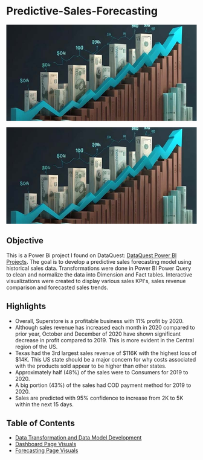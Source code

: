 # Predictive-Sales-Forecasting

![Sales Profit Trend Chart](https://github.com/danvuk567/Predictive-Sales-Forecasting/blob/main/images/sales_proftit_trend.jpg?raw=true)

![Sales Profit Trend Chart](https://github.com/danvuk567/SP500-Stock-Analysis/blob/main/images/sales_proftit_trend.jpg?raw=true)


## **Objective** ##

This is a Power Bi project I found on DataQuest: [DataQuest Power BI Projects](https://www.dataquest.io/blog/power-bi-projects/). The goal is to develop a predictive sales forecasting model using historical sales data. 
Transformations were done in Power BI Power Query to clean and normalize the data into Dimension and Fact tables. Interactive visualizations were created to display various sales KPI's, 
sales revenue comparison and forecasted sales trends.

## **Highlights** ##

* Overall, Superstore is a profitable business with 11% profit by 2020.
* Although sales revenue has increased each month in 2020 compared to prior year, October and December of 2020 have shown significant decrease in profit compared to 2019. This is more evident in the Central region of the US.
* Texas had the 3rd largest sales revenue of $116K with the highest loss of $14K. This US state should be a major concern for why costs associated with the products sold appear to be higher than other states.
* Approximately half (48%) of the sales were to Consumers for 2019 to 2020.
* A big portion (43%) of the sales had COD payment method for 2019 to 2020.
* Sales are predicted with 95% confidence to increase from 2K to 5K within the next 15 days.

## **Table of Contents** ##

- [Data Transformation and Data Model Development](https://github.com/danvuk567/Predictive-Sales-Forecasting/tree/main/Power_BI-Sales-Data-Transformation-and-Data-Model-Development/readme.md)
- [Dashboard Page Visuals](https://github.com/danvuk567/Predictive-Sales-Forecasting/tree/main/Power_BI-Dashboard-Page-Visuals/readme.md)
- [Forecasting Page Visuals](https://github.com/danvuk567/Predictive-Sales-Forecasting/tree/main/Forecasting-Page-Visuals/readme.md)


